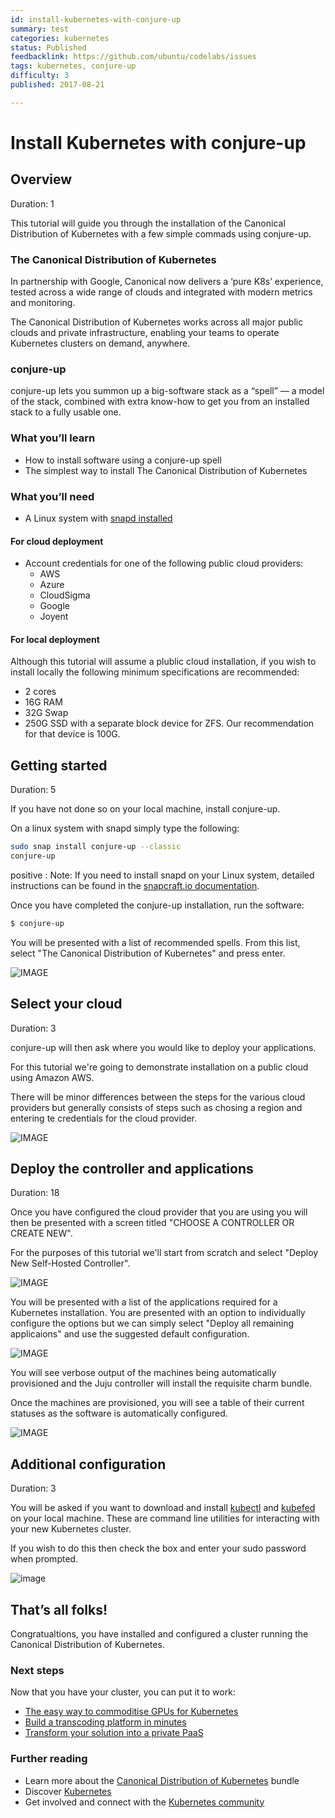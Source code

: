 ```yaml
---
id: install-kubernetes-with-conjure-up
summary: test
categories: kubernetes
status: Published
feedbacklink: https://github.com/ubuntu/codelabs/issues
tags: kubernetes, conjure-up
difficulty: 3
published: 2017-08-21

---
```



# Install Kubernetes with conjure-up


## Overview
Duration: 1

This tutorial will guide you through the installation of the Canonical Distribution of Kubernetes with a few simple commads using conjure-up.

### The Canonical Distribution of Kubernetes

In partnership with Google, Canonical now delivers a ‘pure K8s’ experience, tested across a wide range of clouds and integrated with modern metrics and monitoring.

The Canonical Distribution of Kubernetes works across all major public clouds and private infrastructure, enabling your teams to operate Kubernetes clusters on demand, anywhere.

### conjure-up

conjure-up lets you summon up a big-software stack as a “spell” — a model of the stack, combined with extra know-how to get you from an installed stack to a fully usable one.

### What you’ll learn
  - How to install software using a conjure-up spell
  - The simplest way to install The Canonical Distribution of Kubernetes

### What you’ll need
  - A Linux system with [snapd installed](https://snapcraft.io/docs/core/install)

#### For cloud deployment
  - Account credentials for one of the following public cloud providers:
    - AWS
    - Azure
    - CloudSigma
    - Google
    - Joyent

#### For local deployment

Although this tutorial will assume a plublic cloud installation, if you wish to install locally the following minimum specifications are recommended:
 - 2 cores
 - 16G RAM
 - 32G Swap
 - 250G SSD with a separate block device for ZFS. Our recommendation for that device is 100G.

## Getting started
Duration: 5

If you have not done so on your local machine, install conjure-up.

On a linux system with snapd simply type the following:

```bash
sudo snap install conjure-up --classic
conjure-up
```

positive
: Note: If you need to install snapd on your Linux system, detailed instructions can be found in the [snapcraft.io documentation](https://snapcraft.io/docs/core/install).

Once you have completed the conjure-up installation, run the software:

```bash
$ conjure-up
```

You will be presented with a list of recommended spells. From this list, select "The Canonical Distribution of Kubernetes" and press enter.

![IMAGE](https://assets.ubuntu.com/v1/042c1dd7-select-canonical-distribution-of-kubernetes.png)

## Select your cloud
Duration: 3

conjure-up will then ask where you would like to deploy your applications.

For this tutorial we're going to demonstrate installation on a public cloud using Amazon AWS.

There will be minor differences between the steps for the various cloud providers but generally consists of steps such as chosing a region and entering te credentials for the cloud provider.

![IMAGE](https://assets.ubuntu.com/v1/43eb777a-Screenshot+from+2017-08-18+11-57-29.png)


## Deploy the controller and applications
Duration: 18

Once you have configured the cloud provider that you are using you will then be presented with a screen titled "CHOOSE A CONTROLLER OR CREATE NEW".

For the purposes of this tutorial we'll start from scratch and select "Deploy New Self-Hosted Controller".

![IMAGE](https://assets.ubuntu.com/v1/ed7970a6-new-controller.png)

You will be presented with a list of the applications required for a Kubernetes installation. You are presented with an option to individually configure the options but we can simply select "Deploy all remaining applicaions" and use the suggested default configuration.

![IMAGE](https://assets.ubuntu.com/v1/73946c3f-deploy-all.png)

You will see verbose output of the machines being automatically provisioned and the Juju controller will install the requisite charm bundle.

Once the machines are provisioned, you will see a table of their current statuses as the software is automatically configured.

![IMAGE](https://assets.ubuntu.com/v1/1e9223dc-machine-status.png)

## Additional configuration
Duration: 3

You will be asked if you want to download and install [kubectl](https://kubernetes.io/docs/user-guide/kubectl-overview/) and [kubefed](https://kubernetes.io/docs/admin/kubefed/) on your local machine. These are command line utilities for interacting with your new Kubernetes cluster.

If you wish to do this then check the box and enter your sudo password when prompted.

![image](https://assets.ubuntu.com/v1/430ae051-sudo-install.png)

## That’s all folks!

Congratualtions, you have installed and configured a cluster running the Canonical Distribution of Kubernetes.

### Next steps

Now that you have your cluster, you can put it to work:

* [The easy way to commoditise GPUs for Kubernetes][kubegpu]
* [Build a transcoding platform in minutes][kubetransform]
* [Transform your solution into a private PaaS][kubepaas]

### Further reading

* Learn more about the [Canonical Distribution of Kubernetes][canonicalkubernetes] bundle
* Discover [Kubernetes][cankube]
* Get involved and connect with the [Kubernetes community][kubecommunity]

<!-- LINKS -->
[sshkey]: https://jujucharms.com/docs/2.1/users-auth#credentials-and-ssh-keys
[ubuntuone]: https://login.ubuntu.com/
[canonicalkubernetes]: https://jujucharms.com/canonical-kubernetes
[kubernetes]: https://kubernetes.io/
[aws]: https://aws.amazon.com/
[gce]: https://cloud.google.com/compute/
[azure]: https://azure.microsoft.com
[charmstorek8s]: https://jujucharms.com/new/?deploy-target=cs:bundle/canonical-kubernetes
[jaas]: https://jujucharms.com/jaas
[jaascreds]: https://jujucharms.com/docs/stable/getting-started#prepare-your-cloud-credentials
[jujuinstall]: https://jujucharms.com/docs/stable/reference-install#getting-the-latest-juju
[jujustarted]: https://jujucharms.com/docs/stable/getting-started
[kubectl]: https://kubernetes.io/docs/user-guide/kubectl/
[kubectlinstall]: https://kubernetes.io/docs/tasks/tools/install-kubectl/
[chocolatey]: https://chocolatey.org/install
[kubegpu]: https://medium.com/intuitionmachine/how-we-commoditized-gpus-for-kubernetes-7131f3e9231f
[kubetransform]: https://github.com/deis/workflow
[kubepaas]: https://insights.ubuntu.com/2017/03/27/job-concurrency-in-kubernetes-lxd-cpu-pinning-to-the-rescue/
[cankube]: https://jujucharms.com/kubernetes  
[kubecommunity]: https://kubernetes.io/community/
[snapcraft]: https://snapcraft.io/
[kubecurl]: https://kubernetes.io/docs/tasks/tools/install-kubectl/#install-kubectl-binary-via-curl
